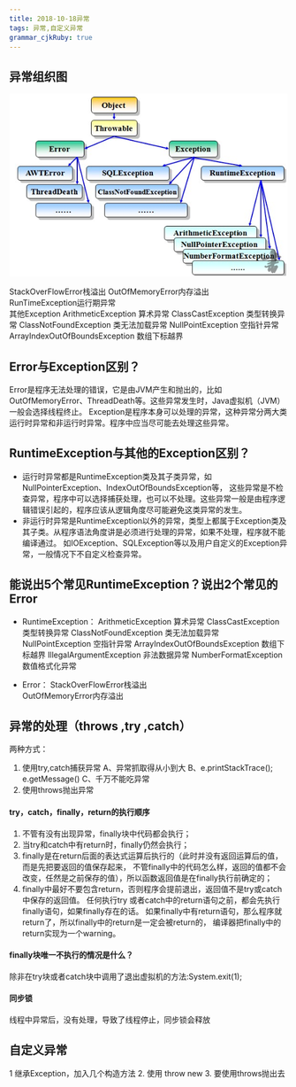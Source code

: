 ```yaml
---
title: 2018-10-18异常 
tags: 异常,自定义异常
grammar_cjkRuby: true
---
```

## 异常组织图
![异常组织图.png](./images/1539833316450.png)

StackOverFlowError栈溢出
OutOfMemoryError内存溢出             	
RunTimeException运行期异常    	    
其他Exception 
ArithmeticException 算术异常
ClassCastException  类型转换异常 
ClassNotFoundException 类无法加载异常
NullPointException  空指针异常
ArrayIndexOutOfBoundsException 数组下标越界
## Error与Exception区别？
Error是程序无法处理的错误，它是由JVM产生和抛出的，比如OutOfMemoryError、ThreadDeath等。这些异常发生时，Java虚拟机（JVM）一般会选择线程终止。
Exception是程序本身可以处理的异常，这种异常分两大类运行时异常和非运行时异常。程序中应当尽可能去处理这些异常。

## RuntimeException与其他的Exception区别？
- 运行时异常都是RuntimeException类及其子类异常，如NullPointerException、IndexOutOfBoundsException等，
这些异常是不检查异常，程序中可以选择捕获处理，也可以不处理。这些异常一般是由程序逻辑错误引起的，程序应该从逻辑角度尽可能避免这类异常的发生。
- 非运行时异常是RuntimeException以外的异常，类型上都属于Exception类及其子类。从程序语法角度讲是必须进行处理的异常，如果不处理，程序就不能编译通过。
如IOException、SQLException等以及用户自定义的Exception异常，一般情况下不自定义检查异常。

## 能说出5个常见RuntimeException？说出2个常见的Error
- RuntimeException：
		ArithmeticException    算术异常
		ClassCastException   类型转换异常
		ClassNotFoundException 类无法加载异常
		NullPointException  空指针异常
		ArrayIndexOutOfBoundsException 数组下标越界
		IllegalArgumentException 非法数据异常
		NumberFormatException 数值格式化异常
		
- Error：
		StackOverFlowError栈溢出   
		OutOfMemoryError内存溢出
## 异常的处理（throws ,try ,catch）
两种方式：
1. 使用try,catch捕获异常
			A、异常抓取得从小到大
			B、e.printStackTrace();
			e.getMessage()
			C、千万不能吃异常
2. 使用throws抛出异常


#### try，catch，finally，return的执行顺序
1. 不管有没有出现异常，finally块中代码都会执行；
2. 当try和catch中有return时，finally仍然会执行；
3. finally是在return后面的表达式运算后执行的（此时并没有返回运算后的值，而是先把要返回的值保存起来，
		不管finally中的代码怎么样，返回的值都不会改变，任然是之前保存的值），所以函数返回值是在finally执行前确定的；
4. finally中最好不要包含return，否则程序会提前退出，返回值不是try或catch中保存的返回值。
	任何执行try 或者catch中的return语句之前，都会先执行finally语句，如果finally存在的话。
	如果finally中有return语句，那么程序就return了，所以finally中的return是一定会被return的，
	编译器把finally中的return实现为一个warning。

#### finally块唯一不执行的情况是什么？
除非在try块或者catch块中调用了退出虚拟机的方法:System.exit(1);
#### 同步锁
线程中异常后，没有处理，导致了线程停止，同步锁会释放
	
## 自定义异常
1 继承Exception，加入几个构造方法
2. 使用 throw new
3. 要使用throws抛出去
